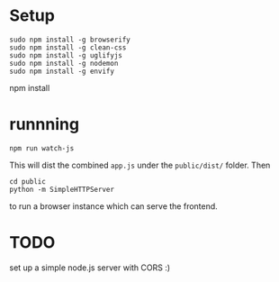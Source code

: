 
# Setup

```
sudo npm install -g browserify
sudo npm install -g clean-css
sudo npm install -g uglifyjs
sudo npm install -g nodemon
sudo npm install -g envify
```

npm install

# runnning

```
npm run watch-js
```

This will dist the combined `app.js` under the `public/dist/` folder. Then 

```
cd public
python -m SimpleHTTPServer
```

to run a browser instance which can serve the frontend.

# TODO

set up a simple node.js server with CORS :)

